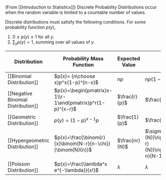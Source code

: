 (From [[Introduction to Statistics]])
Discrete Probability Distributions occur when the random variable is limited to a countable number of values. 

Discrete distributions must satisfy the following conditions. For some probability function $p(y)$,
1. $0\leq p(y)\leq1$ for all $y$.
2. $\sum_{y}p(y)=1$, summing over all values of $y$.

|Distribution|Probability Mass Function| Expected Value | Variance|Moment Generating Function|
|-|-|-|-|-|
|[[Binomial Distribution]]|$p(x)= {n\choose x}p^x(1-p)^{n-x}$|$np$|$np(1-p)$|$(e^t p+q)^n$|
|[[Negative Binomial Distribution]]|$p(x)=\begin{pmatrix}x-1\\r-1\end{pmatrix}p^r(1-p)^{x-r}$|$\frac{r}{p}$|$\frac{r(1-p)}{p^2}$|
|[[Geometric Distribution]]|$p(y)=(1-p)^{x-1}p$|$\frac{1}{p}$|$\frac{1-p}{p^2}$|
|[[Hypergeometric Distribution]]|$p(x)=\frac{\binom{r}{x}\binom{N-r}{n-\chi}}{\binom{N}{n}}$|$\frac{nr}{N}$|$\sigma^2=n\left({\frac{r}{N}}\right)\left({\frac{N-r}{N}}\right)\left({\frac{N-n}{N-1}}\right)$|
|[[Poisson Distribution]]|$p(x)=\frac{\lambda^x e^{-\lambda}}{x!}$|$\lambda$|$\lambda$|
